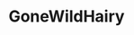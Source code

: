 ---
title: GoneWildHairy
crosslinks:
- livven
- angelinacourtney
- AvalynJade
- FrancescaOcean
- pussy
- anniespantiesxx
- hairyassgirls
- HairyPussy
- Drama
- grool
- Friskyfreckles85
- watchitforthecat
- pelfie
- gape
- HairyAssGirls
- HairyArmpits
- hairywomen
- GWNerdy
- feet
---